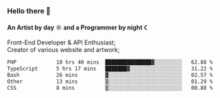 ### Hello there 👋
#### An Artist by day ☼ and a Programmer by night ☾

Front-End Developer & API Enthusiast;<br>
Creator of various website and artwork;

<!--START_SECTION:waka-->

```txt
PHP             10 hrs 40 mins  ███████████████▓░░░░░░░░░   62.88 %
TypeScript      5 hrs 17 mins   ███████▓░░░░░░░░░░░░░░░░░   31.22 %
Bash            26 mins         ▓░░░░░░░░░░░░░░░░░░░░░░░░   02.57 %
Other           13 mins         ▒░░░░░░░░░░░░░░░░░░░░░░░░   01.29 %
CSS             8 mins          ▒░░░░░░░░░░░░░░░░░░░░░░░░   00.88 %
```

<!--END_SECTION:waka-->

<!--unk0e-ctrlmd-blitzh-Klöggr-https://codepen.io/nikillpop/pen/VdJjJW-->
